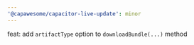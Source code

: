 ```yaml
---
'@capawesome/capacitor-live-update': minor
---
```


feat: add `artifactType` option to `downloadBundle(...)` method
